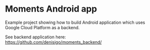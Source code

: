 Moments Android app
=======================

Example project showing how to build Android application which uses Google Cloud Platform as a backend.

See backend application here: https://github.com/denisigo/moments_backend/
